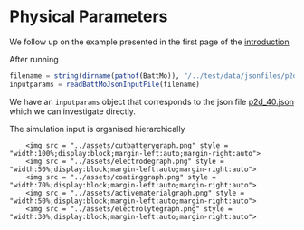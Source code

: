 # Physical Parameters

We follow up on the example presented in the first page of the [introduction](../#Getting-started) 

After running

```julia
filename = string(dirname(pathof(BattMo)), "/../test/data/jsonfiles/p2d_40.json")
inputparams = readBattMoJsonInputFile(filename)
```

We have an `inputparams` object that corresponds to the json file [p2d_40.json](https://github.com/BattMoTeam/BattMo.jl/blob/main/test/data/jsonfiles/p2d_40.json) which we can investigate directly.

The simulation input is organised hierarchically 


````@raw html
    <img src = "../assets/cutbatterygraph.png" style = "width:100%;display:block;margin-left:auto;margin-right:auto">
    <img src = "../assets/electrodegraph.png" style = "width:50%;display:block;margin-left:auto;margin-right:auto">
    <img src = "../assets/coatinggraph.png" style = "width:70%;display:block;margin-left:auto;margin-right:auto">
    <img src = "../assets/activematerialgraph.png" style = "width:50%;display:block;margin-left:auto;margin-right:auto">
    <img src = "../assets/electrolytegraph.png" style = "width:30%;display:block;margin-left:auto;margin-right:auto">
````
